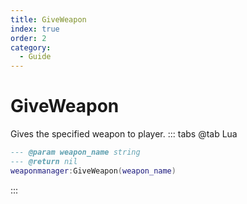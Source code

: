 ```yaml
---
title: GiveWeapon
index: true
order: 2
category:
  - Guide
---
```


# GiveWeapon
Gives the specified weapon to player.
::: tabs
@tab Lua
```lua
--- @param weapon_name string
--- @return nil
weaponmanager:GiveWeapon(weapon_name)
```

:::